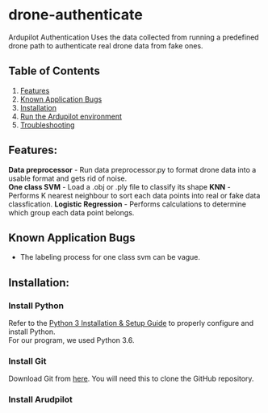 # drone-authenticate
Ardupilot Authentication
Uses the data collected from running a predefined drone path to authenticate real drone data from fake ones.


## Table of Contents
1. [Features](#Features)
2. [Known Application Bugs](#Known-Application-Bugs)
3. [Installation](#Installation)
4. [Run the Ardupilot environment](#Run-the-PyScan-virtual-environment)
6. [Troubleshooting](#Troubleshooting)



## Features:
**Data preprocessor** - Run data preprocessor.py to format drone data into a usable format and gets rid of noise. <br>
**One class SVM** - Load a .obj or .ply file to classify its shape
**KNN** - Performs K nearest neighbour to sort each data points into real or fake data classfication.
**Logistic Regression** - Performs calculations to determine which group each data point belongs.



## Known Application Bugs
- The labeling process for one class svm can be vague.

## Installation:

### Install Python
Refer to the [Python 3 Installation & Setup Guide](https://realpython.com/installing-python/) to properly configure and install Python. \
For our program, we used Python 3.6. 

### Install Git
Download Git from [here](https://git-scm.com/downloads). You will need this to clone the GitHub repository.

### Install Arudpilot
